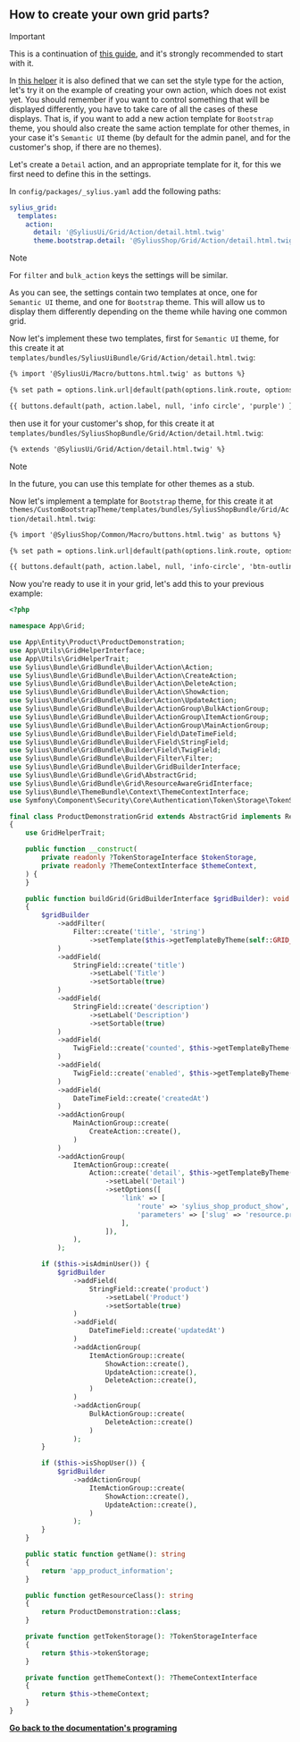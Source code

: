 ## How to create your own grid parts?

> [!IMPORTANT]  
> This is a continuation of [this guide](programing.md), and it's strongly recommended to start with it.

In [this helper](programing_grid_helper.md) it is also defined that we can set the style type for the action, let's try it on the example of creating your own action, which does not exist yet.
You should remember if you want to control something that will be displayed differently, you have to take care of all the cases of these displays.
That is, if you want to add a new action template for `Bootstrap` theme, you should also create the same action template for other themes,
in your case it's `Semantic UI` theme (by default for the admin panel, and for the customer's shop, if there are no themes).

Let's create a `Detail` action, and an appropriate template for it, for this we first need to define this in the settings.

In `config/packages/_sylius.yaml` add the following paths:

```yaml
sylius_grid:
  templates:
    action:
      detail: '@SyliusUi/Grid/Action/detail.html.twig'
      theme.bootstrap.detail: '@SyliusShop/Grid/Action/detail.html.twig'
```

> [!NOTE]  
> For `filter` and `bulk_action` keys the settings will be similar.

As you can see, the settings contain two templates at once, one for `Semantic UI` theme, and one for `Bootstrap` theme.
This will allow us to display them differently depending on the theme while having one common grid.

Now let's implement these two templates, first for `Semantic UI` theme,
for this create it at `templates/bundles/SyliusUiBundle/Grid/Action/detail.html.twig`:

```html
{% import '@SyliusUi/Macro/buttons.html.twig' as buttons %}

{% set path = options.link.url|default(path(options.link.route, options.link.parameters)) %}

{{ buttons.default(path, action.label, null, 'info circle', 'purple') }}
```

then use it for your customer's shop, for this create it at `templates/bundles/SyliusShopBundle/Grid/Action/detail.html.twig`:

```html
{% extends '@SyliusUi/Grid/Action/detail.html.twig' %}
```

> [!NOTE]  
> In the future, you can use this template for other themes as a stub.

Now let's implement a template for `Bootstrap` theme,
for this create it at `themes/CustomBootstrapTheme/templates/bundles/SyliusShopBundle/Grid/Action/detail.html.twig`:

```html
{% import '@SyliusShop/Common/Macro/buttons.html.twig' as buttons %}

{% set path = options.link.url|default(path(options.link.route, options.link.parameters)) %}

{{ buttons.default(path, action.label, null, 'info-circle', 'btn-outline-primary btn-sm') }}
```

Now you're ready to use it in your grid, let's add this to your previous example:

```php
<?php

namespace App\Grid;

use App\Entity\Product\ProductDemonstration;
use App\Utils\GridHelperInterface;
use App\Utils\GridHelperTrait;
use Sylius\Bundle\GridBundle\Builder\Action\Action;
use Sylius\Bundle\GridBundle\Builder\Action\CreateAction;
use Sylius\Bundle\GridBundle\Builder\Action\DeleteAction;
use Sylius\Bundle\GridBundle\Builder\Action\ShowAction;
use Sylius\Bundle\GridBundle\Builder\Action\UpdateAction;
use Sylius\Bundle\GridBundle\Builder\ActionGroup\BulkActionGroup;
use Sylius\Bundle\GridBundle\Builder\ActionGroup\ItemActionGroup;
use Sylius\Bundle\GridBundle\Builder\ActionGroup\MainActionGroup;
use Sylius\Bundle\GridBundle\Builder\Field\DateTimeField;
use Sylius\Bundle\GridBundle\Builder\Field\StringField;
use Sylius\Bundle\GridBundle\Builder\Field\TwigField;
use Sylius\Bundle\GridBundle\Builder\Filter\Filter;
use Sylius\Bundle\GridBundle\Builder\GridBuilderInterface;
use Sylius\Bundle\GridBundle\Grid\AbstractGrid;
use Sylius\Bundle\GridBundle\Grid\ResourceAwareGridInterface;
use Sylius\Bundle\ThemeBundle\Context\ThemeContextInterface;
use Symfony\Component\Security\Core\Authentication\Token\Storage\TokenStorageInterface;

final class ProductDemonstrationGrid extends AbstractGrid implements ResourceAwareGridInterface, GridHelperInterface
{
    use GridHelperTrait;

    public function __construct(
        private readonly ?TokenStorageInterface $tokenStorage,
        private readonly ?ThemeContextInterface $themeContext,
    ) {
    }

    public function buildGrid(GridBuilderInterface $gridBuilder): void
    {
        $gridBuilder
            ->addFilter(
                Filter::create('title', 'string')
                    ->setTemplate($this->getTemplateByTheme(self::GRID_FILTER, 'string'))
            )
            ->addField(
                StringField::create('title')
                    ->setLabel('Title')
                    ->setSortable(true)
            )
            ->addField(
                StringField::create('description')
                    ->setLabel('Description')
                    ->setSortable(true)
            )
            ->addField(
                TwigField::create('counted', $this->getTemplateByTheme(self::GRID_FIELD, 'rawLabel'))
            )
            ->addField(
                TwigField::create('enabled', $this->getTemplateByTheme(self::GRID_FIELD, 'enabled'))
            )
            ->addField(
                DateTimeField::create('createdAt')
            )
            ->addActionGroup(
                MainActionGroup::create(
                    CreateAction::create(),
                )
            )
            ->addActionGroup(
                ItemActionGroup::create(
                    Action::create('detail', $this->getTemplateByTheme(self::GRID_ACTION, 'detail'))
                        ->setLabel('Detail')
                        ->setOptions([
                            'link' => [
                                'route' => 'sylius_shop_product_show',
                                'parameters' => ['slug' => 'resource.product.slug'],
                            ],
                        ]),
                ),
            );

        if ($this->isAdminUser()) {
            $gridBuilder
                ->addField(
                    StringField::create('product')
                        ->setLabel('Product')
                        ->setSortable(true)
                )
                ->addField(
                    DateTimeField::create('updatedAt')
                )
                ->addActionGroup(
                    ItemActionGroup::create(
                        ShowAction::create(),
                        UpdateAction::create(),
                        DeleteAction::create(),
                    )
                )
                ->addActionGroup(
                    BulkActionGroup::create(
                        DeleteAction::create()
                    )
                );
        }

        if ($this->isShopUser()) {
            $gridBuilder
                ->addActionGroup(
                    ItemActionGroup::create(
                        ShowAction::create(),
                        UpdateAction::create(),
                    )
                );
        }
    }

    public static function getName(): string
    {
        return 'app_product_information';
    }

    public function getResourceClass(): string
    {
        return ProductDemonstration::class;
    }

    private function getTokenStorage(): ?TokenStorageInterface
    {
        return $this->tokenStorage;
    }

    private function getThemeContext(): ?ThemeContextInterface
    {
        return $this->themeContext;
    }
}
```

**[Go back to the documentation's programing](programing.md)**
